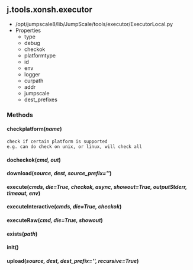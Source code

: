 <!-- toc -->
## j.tools.xonsh.executor

- /opt/jumpscale8/lib/JumpScale/tools/executor/ExecutorLocal.py
- Properties
    - type
    - debug
    - checkok
    - platformtype
    - id
    - env
    - logger
    - curpath
    - addr
    - jumpscale
    - dest_prefixes

### Methods

#### checkplatform(*name*) 

```
check if certain platform is supported
e.g. can do check on unix, or linux, will check all

```

#### docheckok(*cmd, out*) 

#### download(*source, dest, source_prefix=''*) 

#### execute(*cmds, die=True, checkok, async, showout=True, outputStderr, timeout, env*) 

#### executeInteractive(*cmds, die=True, checkok*) 

#### executeRaw(*cmd, die=True, showout*) 

#### exists(*path*) 

#### init() 

#### upload(*source, dest, dest_prefix='', recursive=True*) 

